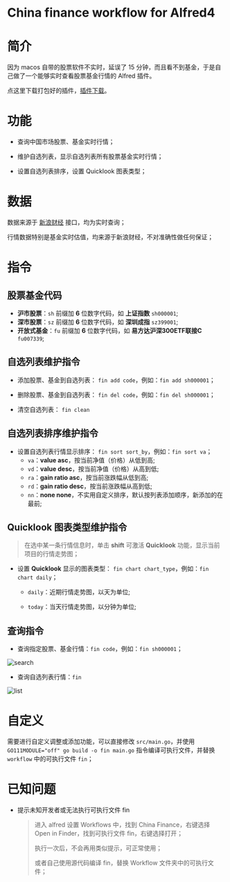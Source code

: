 # China finance workflow for Alfred4 
# 简介

因为 macos 自带的股票软件不实时，延误了 15 分钟，而且看不到基金，于是自己做了一个能够实时查看股票基金行情的 Alfred 插件。

点这里下载打包好的插件，[插件下载](https://github.com/marsmay/chinaFinance/blob/master/ChinaFinance.alfredworkflow?raw=true)。



# 功能

- 查询中国市场股票、基金实时行情；

- 维护自选列表，显示自选列表所有股票基金实时行情；

- 设置自选列表排序，设置 Quicklook 图表类型；

  

# 数据

数据来源于 [新浪财经](https://hq.sinajs.cn)  接口，均为实时查询；

行情数据特别是基金实时估值，均来源于新浪财经，不对准确性做任何保证；



# 指令

## 股票基金代码

- **沪市股票**：`sh` 前缀加 **6** 位数字代码，如 **上证指数**  `sh000001`;
- **深市股票**：`sz` 前缀加 **6** 位数字代码，如 **深圳成指**  `sz399001`;
- **开放式基金**：`fu` 前缀加 **6** 位数字代码，如  **易方达沪深300ETF联接C**  `fu007339`;



## 自选列表维护指令

- 添加股票、基金到自选列表： `fin add code`，例如：`fin add sh000001`；

- 删除股票、基金到自选列表： `fin del code`，例如：`fin del sh000001`；
- 清空自选列表： `fin clean`



## 自选列表排序维护指令

- 设置自选列表行情显示排序： `fin sort sort_by`，例如：`fin sort va`；
  - `va`：**value asc**，按当前净值（价格）从低到高;
  - `vd`：**value desc**，按当前净值（价格）从高到低;
  - `ra`：**gain ratio asc**，按当前涨跌幅从低到高;
  - `rd`：**gain ratio desc**，按当前涨跌幅从高到低;
  - `nn`：**none none**，不实用自定义排序，默认按列表添加顺序，新添加的在最前;



## Quicklook 图表类型维护指令

> 在选中某一条行情信息时，单击 **shift** 可激活 **Quicklook** 功能，显示当前项目的行情走势图；

- 设置 **Quicklook** 显示的图表类型： `fin chart chart_type`，例如：`fin chart daily`；

  - `daily`：近期行情走势图，以天为单位;

  - `today`：当天行情走势图，以分钟为单位;

    

## 查询指令

- 查询指定股票、基金行情：`fin code`，例如：`fin sh000001`；

![search](https://github.com/marsmay/chinaFinance/blob/master/images/search.jpg?raw=true)

- 查询自选列表行情：`fin`

![list](https://github.com/marsmay/chinaFinance/blob/master/images/list.jpg?raw=true)



# 自定义

需要进行自定义调整或添加功能，可以直接修改 `src/main.go`，并使用 `GO111MODULE="off" go build -o fin main.go` 指令编译可执行文件，并替换 `workflow` 中的可执行文件 `fin`；



# 已知问题

- 提示未知开发者或无法执行可执行文件 fin

  > 进入 alfred 设置 Workflows 中，找到 China Finance，右键选择 Open in Finder，找到可执行文件 fin，右键选择打开；
  >
  > 执行一次后，不会再用类似提示，可正常使用；
  >
  > 或者自己使用源代码编译 fin，替换  Workflow 文件夹中的可执行文件；

  